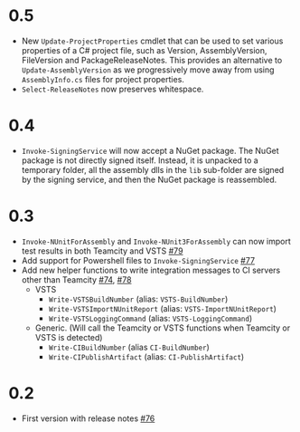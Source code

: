 # 0.5

- New `Update-ProjectProperties` cmdlet that can be used to set various properties of a C# project file, such as Version, AssemblyVersion, FileVersion and PackageReleaseNotes. This provides an alternative to `Update-AssemblyVersion` as we progressively move away from using `AssemblyInfo.cs` files for project properties.
- `Select-ReleaseNotes` now preserves whitespace.

# 0.4

- `Invoke-SigningService` will now accept a NuGet package. The NuGet package is not directly signed itself. Instead, it is unpacked to a temporary folder, all the assembly dlls in the `lib` sub-folder are signed by the signing service, and then the NuGet package is reassembled. 

# 0.3

- `Invoke-NUnitForAssembly` and `Invoke-NUnit3ForAssembly` can now import test results in both Teamcity and VSTS [#79](https://github.com/red-gate/RedGate.Build/pull/79)
- Add support for Powershell files to `Invoke-SigningService` [#77](https://github.com/red-gate/RedGate.Build/pull/77)
- Add new helper functions to write integration messages to CI servers other than Teamcity [#74](https://github.com/red-gate/RedGate.Build/pull/74), [#78](https://github.com/red-gate/RedGate.Build/pull/78)
    - VSTS
        - `Write-VSTSBuildNumber` (alias: `VSTS-BuildNumber`)
        - `Write-VSTSImportNUnitReport` (alias: `VSTS-ImportNUnitReport`)
        - `Write-VSTSLoggingCommand` (alias: `VSTS-LoggingCommand`)
    - Generic. (Will call the Teamcity or VSTS functions when Teamcity or VSTS is detected)
        - `Write-CIBuildNumber` (alias `CI-BuildNumber`)
        - `Write-CIPublishArtifact` (alias: `CI-PublishArtifact`)

# 0.2

- First version with release notes [#76](https://github.com/red-gate/RedGate.Build/pull/76)
